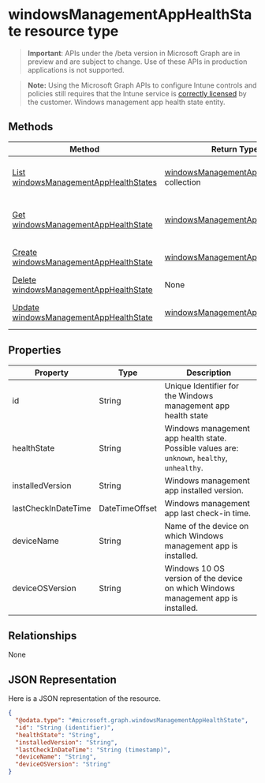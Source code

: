 # windowsManagementAppHealthState resource type
> **Important**: APIs under the /beta version in Microsoft Graph are in preview and are subject to change. Use of these APIs in production applications is not supported.

> **Note:** Using the Microsoft Graph APIs to configure Intune controls and policies still requires that the Intune service is [correctly licensed](https://go.microsoft.com/fwlink/?linkid=839381) by the customer.
Windows management app health state entity.
## Methods
|Method|Return Type|Description|
|---|---|---|
|[List windowsManagementAppHealthStates](../api/intune_devicefe_windowsmanagementapphealthstate_list.md)|[windowsManagementAppHealthState](../resources/intune_devicefe_windowsmanagementapphealthstate.md) collection|List properties and relationships of the [windowsManagementAppHealthState](../resources/intune_devicefe_windowsmanagementapphealthstate.md) objects.|
|[Get windowsManagementAppHealthState](../api/intune_devicefe_windowsmanagementapphealthstate_get.md)|[windowsManagementAppHealthState](../resources/intune_devicefe_windowsmanagementapphealthstate.md)|Read properties and relationships of the [windowsManagementAppHealthState](../resources/intune_devicefe_windowsmanagementapphealthstate.md) object.|
|[Create windowsManagementAppHealthState](../api/intune_devicefe_windowsmanagementapphealthstate_create.md)|[windowsManagementAppHealthState](../resources/intune_devicefe_windowsmanagementapphealthstate.md)|Create a new [windowsManagementAppHealthState](../resources/intune_devicefe_windowsmanagementapphealthstate.md) object.|
|[Delete windowsManagementAppHealthState](../api/intune_devicefe_windowsmanagementapphealthstate_delete.md)|None|Deletes a [windowsManagementAppHealthState](../resources/intune_devicefe_windowsmanagementapphealthstate.md).|
|[Update windowsManagementAppHealthState](../api/intune_devicefe_windowsmanagementapphealthstate_update.md)|[windowsManagementAppHealthState](../resources/intune_devicefe_windowsmanagementapphealthstate.md)|Update the properties of a [windowsManagementAppHealthState](../resources/intune_devicefe_windowsmanagementapphealthstate.md) object.|
## Properties
|Property|Type|Description|
|---|---|---|
|id|String|Unique Identifier for the Windows management app health state|
|healthState|String|Windows management app health state. Possible values are: `unknown`, `healthy`, `unhealthy`.|
|installedVersion|String|Windows management app installed version.|
|lastCheckInDateTime|DateTimeOffset|Windows management app last check-in time.|
|deviceName|String|Name of the device on which Windows management app is installed.|
|deviceOSVersion|String|Windows 10 OS version of the device on which Windows management app is installed.|
## Relationships
None
## JSON Representation
Here is a JSON representation of the resource.
<!-- {
  "blockType": "resource",
  "keyProperty": "id",
  "@odata.type": "microsoft.graph.windowsManagementAppHealthState"
}
-->
```json
{
  "@odata.type": "#microsoft.graph.windowsManagementAppHealthState",
  "id": "String (identifier)",
  "healthState": "String",
  "installedVersion": "String",
  "lastCheckInDateTime": "String (timestamp)",
  "deviceName": "String",
  "deviceOSVersion": "String"
}
```
